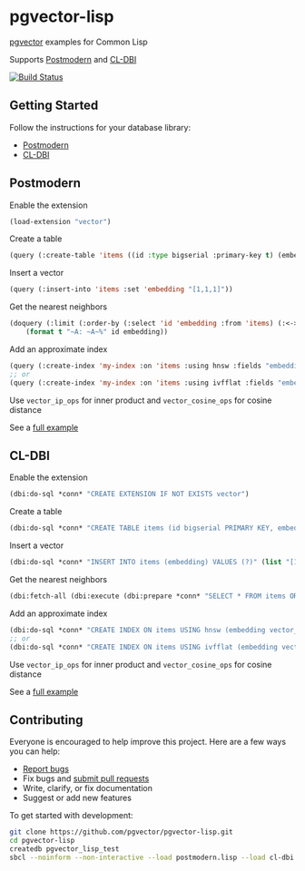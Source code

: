 # pgvector-lisp

[pgvector](https://github.com/pgvector/pgvector) examples for Common Lisp

Supports [Postmodern](https://github.com/marijnh/Postmodern) and [CL-DBI](https://github.com/fukamachi/cl-dbi)

[![Build Status](https://github.com/pgvector/pgvector-lisp/actions/workflows/build.yml/badge.svg)](https://github.com/pgvector/pgvector-lisp/actions)

## Getting Started

Follow the instructions for your database library:

- [Postmodern](#postmodern)
- [CL-DBI](#cl-dbi)

## Postmodern

Enable the extension

```lisp
(load-extension "vector")
```

Create a table

```lisp
(query (:create-table 'items ((id :type bigserial :primary-key t) (embedding :type (vector 3)))))
```

Insert a vector

```lisp
(query (:insert-into 'items :set 'embedding "[1,1,1]"))
```

Get the nearest neighbors

```lisp
(doquery (:limit (:order-by (:select 'id 'embedding :from 'items) (:<-> 'embedding "[1,1,1]")) 5) (id embedding)
    (format t "~A: ~A~%" id embedding))
```

Add an approximate index

```lisp
(query (:create-index 'my-index :on 'items :using hnsw :fields "embedding vector_l2_ops"))
;; or
(query (:create-index 'my-index :on 'items :using ivfflat :fields "embedding vector_l2_ops" :with (:= 'lists 100)))
```

Use `vector_ip_ops` for inner product and `vector_cosine_ops` for cosine distance

See a [full example](postmodern.lisp)

## CL-DBI

Enable the extension

```lisp
(dbi:do-sql *conn* "CREATE EXTENSION IF NOT EXISTS vector")
```

Create a table

```lisp
(dbi:do-sql *conn* "CREATE TABLE items (id bigserial PRIMARY KEY, embedding vector(3))")
```

Insert a vector

```lisp
(dbi:do-sql *conn* "INSERT INTO items (embedding) VALUES (?)" (list "[1,1,1]"))
```

Get the nearest neighbors

```lisp
(dbi:fetch-all (dbi:execute (dbi:prepare *conn* "SELECT * FROM items ORDER BY embedding <-> ? LIMIT 5") (list "[1,1,1]")))
```

Add an approximate index

```lisp
(dbi:do-sql *conn* "CREATE INDEX ON items USING hnsw (embedding vector_l2_ops)")
;; or
(dbi:do-sql *conn* "CREATE INDEX ON items USING ivfflat (embedding vector_l2_ops) WITH (lists = 100)")
```

Use `vector_ip_ops` for inner product and `vector_cosine_ops` for cosine distance

See a [full example](cl-dbi.lisp)

## Contributing

Everyone is encouraged to help improve this project. Here are a few ways you can help:

- [Report bugs](https://github.com/pgvector/pgvector-lisp/issues)
- Fix bugs and [submit pull requests](https://github.com/pgvector/pgvector-lisp/pulls)
- Write, clarify, or fix documentation
- Suggest or add new features

To get started with development:

```sh
git clone https://github.com/pgvector/pgvector-lisp.git
cd pgvector-lisp
createdb pgvector_lisp_test
sbcl --noinform --non-interactive --load postmodern.lisp --load cl-dbi.lisp
```
